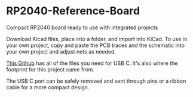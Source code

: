 # RP2040-Reference-Board
Compact RP2040 board ready to use with integrated projects

Download Kicad files, place into a folder, and import into KiCad. To use in your own project, copy and paste the PCB traces and the schematic into your own project and adjust nets as needed.

[This Github](https://github.com/ai03-2725/Type-C.pretty) has all of the files you need for USB C. It's also where the footprint for this project came from. 

The USB C port can be safely removed and sent through pins or a ribbon cable for a more compact design.
